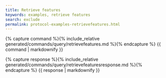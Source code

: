 ```yaml
---
title: Retrieve features
keywords: examples, retrieve features
search: exclude
permalink: protocol-examples-retrievefeatures.html
---
```


{% capture command %}{% include_relative generated/commands/query/retrievefeatures.md %}{% endcapture %}
{{ command | markdownify }}

{% capture response %}{% include_relative generated/commands/query/retrievefeaturesresponse.md %}{% endcapture %}
{{ response | markdownify }}
